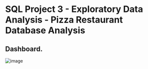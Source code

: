 # SQL Project 3 - Exploratory Data Analysis - Pizza Restaurant Database Analysis
## Dashboard.
![image](https://github.com/JoshuaSequeira2000/SQL-Project3-Exploratory-Data-Analysis/assets/92262753/9b444361-4ba1-4f4f-8cdb-837f3cc4a860)
